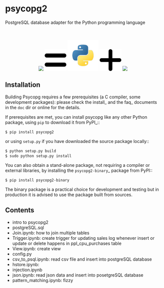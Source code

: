 psycopg2
=======================================

PostgreSQL database adapter for the Python programming language</br></br></br>


<p style="text-align: center;">
  <img src="https://avatars1.githubusercontent.com/u/2947270?s=200&v=4" height="100" />
  <img src=".vscode/equal.png" height="70" />
  <img src=".vscode/python.png" height="100" />
  <img src=".vscode/plus.png" height="70" />
  <img src="https://www.postgresql.org/media/img/about/press/elephant.png" height="100" />
</p>


Installation
------------

Building Psycopg requires a few prerequisites (a C compiler, some development
packages): please check the install_ and the faq_ documents in the ``doc`` dir
or online for the details.

If prerequisites are met, you can install psycopg like any other Python
package, using ``pip`` to download it from PyPI_::

    $ pip install psycopg2

or using ``setup.py`` if you have downloaded the source package locally::

    $ python setup.py build
    $ sudo python setup.py install

You can also obtain a stand-alone package, not requiring a compiler or
external libraries, by installing the `psycopg2-binary`_ package from PyPI::

    $ pip install psycopg2-binary

The binary package is a practical choice for development and testing but in
production it is advised to use the package built from sources.


Contents 
------------

- intro to psycopg2
- postgreSQL.sql
- Join.ipynb: how to join multiple tables
- Trigger.ipynb: create trigger for updating sales log whenever insert or update or delete happens in ppl_cpu_purchases table
- View.ipynb: create view
- config.py
- csv_to_psql.ipynb: read csv file and insert into postgreSQL database
- hstore.ipynb: 
- injection.ipynb
- json.ipynb: read json data and insert into posetgreSQL database
- pattern_matching.ipynb: fizzy


